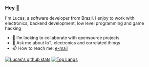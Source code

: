 ### Hey 👋

<!--
**lucas-engen/lucas-engen** is a ✨ _special_ ✨ repository because its `README.md` (this file) appears on your GitHub profile.
-->

I'm Lucas, a software developer from Brazil. I enjoy to work with electronics, backend development, low level programming and game hacking

- 👯 I’m looking to collaborate with opensource projects
- 💬 Ask me about IoT, electronics and correlated things
- 📫 How to reach me: [e-mail](mailto:lucas.engen.cc@gmail.com)

[![Lucas's github stats](https://github-readme-stats.vercel.app/api?username=lucasvmx&theme=dark)](https://github.com/anuraghazra/github-readme-stats)
[![Top Langs](https://github-readme-stats.vercel.app/api/top-langs/?username=lucasvmx&langs_count=8&hide=makefile,batch,shell,qmake&layout=compact)](https://github.com/anuraghazra/github-readme-stats)
